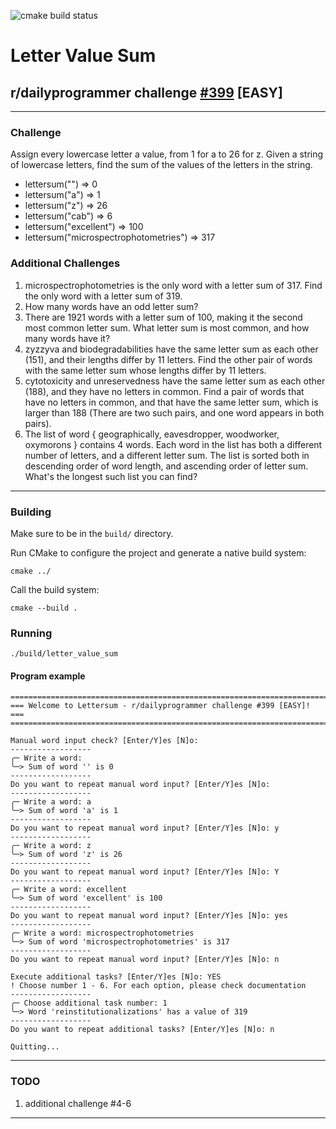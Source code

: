 ![cmake build status](https://github.com/KristapsNaglis/399_letter_value_sum/actions/workflows/cmake.yml/badge.svg)

# Letter Value Sum
## r/dailyprogrammer challenge [#399](https://www.reddit.com/r/dailyprogrammer/comments/onfehl/20210719_challenge_399_easy_letter_value_sum/) [EASY]
---
### Challenge
Assign every lowercase letter a value, from 1 for a to 26 for z. Given a string of lowercase letters, find the sum of the values of the letters in the string.

* lettersum("") => 0
* lettersum("a") => 1
* lettersum("z") => 26
* lettersum("cab") => 6
* lettersum("excellent") => 100
* lettersum("microspectrophotometries") => 317

### Additional Challenges
1) microspectrophotometries is the only word with a letter sum of 317. Find the only word with a letter sum of 319.
2) How many words have an odd letter sum?
3) There are 1921 words with a letter sum of 100, making it the second most common letter sum. What letter sum is most common, and how many words have it?
4) zyzzyva and biodegradabilities have the same letter sum as each other (151), and their lengths differ by 11 letters. Find the other pair of words with the same letter sum whose lengths differ by 11 letters.
5) cytotoxicity and unreservedness have the same letter sum as each other (188), and they have no letters in common. Find a pair of words that have no letters in common, and that have the same letter sum, which is larger than 188 (There are two such pairs, and one word appears in both pairs).
6) The list of word { geographically, eavesdropper, woodworker, oxymorons } contains 4 words. Each word in the list has both a different number of letters, and a different letter sum. The list is sorted both in descending order of word length, and ascending order of letter sum. What's the longest such list you can find?
---
### Building
Make sure to be in the `build/` directory.

Run CMake to configure the project and generate a native build system:

`cmake ../`

Call the build system:

``cmake --build .``

### Running
`./build/letter_value_sum`

#### Program example
```
=======================================================================
=== Welcome to Lettersum - r/dailyprogrammer challenge #399 [EASY]! ===
=======================================================================

Manual word input check? [Enter/Y]es [N]o: 
------------------
╭─ Write a word: 
╰─> Sum of word '' is 0
------------------
Do you want to repeat manual word input? [Enter/Y]es [N]o: 
------------------
╭─ Write a word: a
╰─> Sum of word 'a' is 1
------------------
Do you want to repeat manual word input? [Enter/Y]es [N]o: y
------------------
╭─ Write a word: z
╰─> Sum of word 'z' is 26
------------------
Do you want to repeat manual word input? [Enter/Y]es [N]o: Y
------------------
╭─ Write a word: excellent
╰─> Sum of word 'excellent' is 100
------------------
Do you want to repeat manual word input? [Enter/Y]es [N]o: yes
------------------
╭─ Write a word: microspectrophotometries
╰─> Sum of word 'microspectrophotometries' is 317
------------------
Do you want to repeat manual word input? [Enter/Y]es [N]o: n

Execute additional tasks? [Enter/Y]es [N]o: YES
! Choose number 1 - 6. For each option, please check documentation
------------------
╭─ Choose additional task number: 1
╰─> Word 'reinstitutionalizations' has a value of 319
------------------
Do you want to repeat additional tasks? [Enter/Y]es [N]o: n

Quitting...
```

---

### TODO
1. additional challenge #4-6
---
